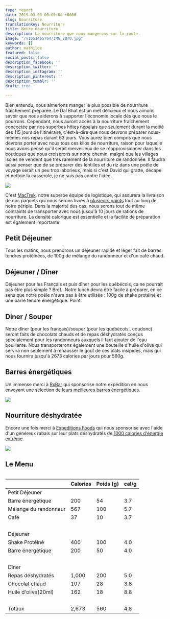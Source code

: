 ```yaml
---
type: report
date: 2019-03-03 00:00:00 +0000
slug: Nourriture
translationKey: Nourriture
title: Notre nourriture
description: La nourriture que nous mangerons sur la route.
image: "/v1551465764/IMG_2870.jpg"
keywords: []
author: mathilde
featured: false
social_posts: false
description_facebook: ''
description_twitter: ''
description_instagram: ''
description_pinterest: ''
description_tumblr: ''
draft: true

---
```

Bien entendu, nous aimerions manger le plus possible de nourriture fraîchement préparée. Le Dal Bhat est un met délicieux et nous aimons savoir que nous aiderons à supporter l'économie locale dès que nous le pourrons. Cependant, nous auront accès à la nourriture fraîchement concoctée par nos superbes hôtes népalais que seulement durant la moitié des 115 jours de l'itinéraire, c'est-à-dire que nous devrons préparer nous-mêmes nos repas durant 63 jours. Vous aurez bien compris que nous devrons porter avec nous tous ces kilos de nourriture, raison pour laquelle nous avons pensé qu'il serait merveilleux de se réapprovisionner dans les boutiques que nous croiserons sur notre chemin, malgré que les villages isolés ne vendent que très rarement de la nourriture de randonnée. Il faudra aussi penser que de se préparer des lentilles et du riz dans une poêle de voyage serait un peu trop laborieux, mais si c'est David qui gratte, décape et nettoie la casserole, je ne suis pas contre l'idée. 

![](https://res.cloudinary.com/wildernessprime/image/upload/w_800,dpr_auto/v1551710343/IMG_2289.jpg)

C'est [MacTrek](http://www.mactreks.com/), notre superbe équipe de logistique, qui assurera la livraison de nos paquets qui nous serons livrés à [plusieurs points](/expeditions/great-himalaya-trail/itinerary-resupply/) tout au long de notre périple. Dans la majorité des cas, nous serons tout de même contraints de transporter avec nous jusqu'à 10 jours de rations de nourriture. La densité calorique est essentielle et la facilité de préparation est également importante.

## Petit Déjeuner

Tous les matins, nous prendrons un déjeuner rapide et léger fait de barres tendres protéinées, de 100g de mélange du randonneur et d'un café chaud. 

## Déjeuner / Dîner

Déjeuner pour les Français et puis dîner pour les québécois, ca ne pourrait pas être plus simple ? Bref.. Notre lunch devra être facile à préparer, en ce sens que notre poêle n'aura pas à être utilisée : 100g de shake protéiné et une barre tendre énergétique. Point.

## Diner / Souper

Notre dîner (pour les français)/souper (pour les québécois.. coudonc) seront faits de chocolats chauds et de repas déshydratés conçus spécialement pour les randonneurs auxquels il faut ajouter de l'eau bouillante. Nous transporterons également une bouteille d'huile d'olive qui servira non seulement à rehausser le goût de ces plats insipides, mais qui nous fournira jusqu'à 2673 calories par jours pour 560g.

## Barres énergétiques

Un immense merci à [RxBar](https://www.rxbar.com/) qui sponsorise notre expédition en nous envoyant une sélection de [leurs meilleures barres énergétiques](https://www.rxbar.com/shop/rxbar.html/). 

![](https://res.cloudinary.com/wildernessprime/image/upload/w_800,dpr_auto/v1551711153/bs12thumbnail_1.jpg)

## Nourriture déshydratée 

Encore une fois merci à [Expeditions Foods](https://expeditionfoods.com/) qui nous sponsorise avec l'aide d'un généreux rabais sur leur plats déshydratés de [1000 calories d'énergie extrême](https://expeditionfoods.com/collections/1000kcal).

![](https://res.cloudinary.com/wildernessprime/image/upload/w_800,dpr_auto/v1551711026/spaghettibolognaise_1000_v4__orange_1000x1000.jpg)

## Le Menu

<div style="width:100%; overflow:auto;"> <table class="tableizer-table"> <thead><tr class="tableizer-firstrow"><th></th><th>Calories</th><th>Poids (g)</th><th>cal/g</th></tr></thead><tbody> <tr><td>Petit Déjeuner</td><td> </td><td> </td><td> </td></tr> <tr><td>Barre énergétique</td><td>200</td><td>54</td><td>3.7</td></tr> <tr><td>Mélange du randonneur</td><td>567</td><td>100</td><td>5.7</td></tr> <tr><td>Café</td><td>37</td><td>10</td><td>3.7</td></tr> <tr><td> </td><td> </td><td> </td><td> </td></tr> <tr><td>Déjeuner</td><td> </td><td> </td><td> </td></tr> <tr><td>Shake Protéiné</td><td>400</td><td>100</td><td>4.0</td></tr> <tr><td>Barre énergétique</td><td>200</td><td>50</td><td>4.0</td></tr> <tr><td> </td><td> </td><td> </td><td> </td></tr> <tr><td>Dîner</td><td> </td><td> </td><td> </td></tr> <tr><td>Repas déshydratés</td><td>1,000</td><td>200</td><td>5.0</td></tr> <tr><td>Chocolat chaud</td><td>107</td><td>28</td><td>3.8</td></tr> <tr><td>Huile d'olive(20ml)</td><td>162</td><td>18</td><td>8.8</td></tr> <tr><td> </td><td> </td><td> </td><td> </td></tr> <tr><td>Totaux</td><td>2,673</td><td>560</td><td>4.8</td></tr> </tbody></table> </div>